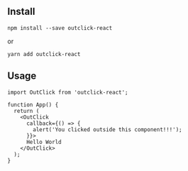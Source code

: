 ## Install

```
npm install --save outclick-react
```

or
```
yarn add outclick-react
```

## Usage

```tsx
import OutClick from 'outclick-react';
 
function App() {
  return (
    <OutClick
      callback={() => {
        alert('You clicked outside this component!!!');
      }}>
      Hello World
    </OutClick>
  );
}
```